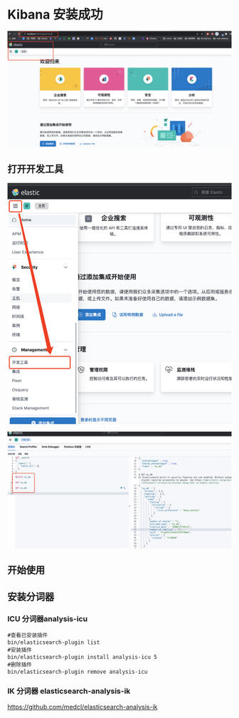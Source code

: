 # Kibana 安装成功

![image-20220811182611332](images/image-20220811182611332.png)



## 打开开发工具

![image-20220811182653063](images/image-20220811182653063.png)



![image-20220811182859222](images/image-20220811182859222.png)



## 开始使用





## 安装分词器

### ICU 分词器analysis-icu

```shell
#查看已安装插件
bin/elasticsearch‐plugin list
#安装插件
bin/elasticsearch‐plugin install analysis‐icu 5 
#删除插件
bin/elasticsearch‐plugin remove analysis‐icu
```



### IK 分词器 elasticsearch-analysis-ik

https://github.com/medcl/elasticsearch-analysis-ik

























